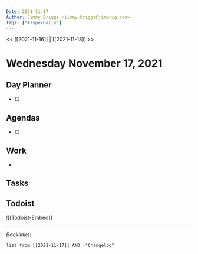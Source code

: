 ```yaml
---
Date: 2021-11-17
Author: Jimmy Briggs <jimmy.briggs@jimbrig.com>
Tags: ["#Type/Daily"]
---
```


<< [[2021-11-16]] | [[2021-11-18]] >>

# Wednesday November 17, 2021

## Day Planner

- [ ] 

## Agendas

- [ ] 

## Work

- 

## Tasks

## Todoist

![[Todoist-Embed]]

***

*Backlinks:*

```dataview
list from [[2021-11-17]] AND -"Changelog"
```